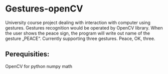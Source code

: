 # Gestures-openCV
University course project dealing with interaction with computer using gestures. Gestures recognition would be operated by OpenCV library. 
When the user shows the peace sign, the program will write out name of the gesture „PEACE“.
Currently supporting three gestures. Peace, OK, three. 

## Perequisities:
OpenCV for python
numpy
math


